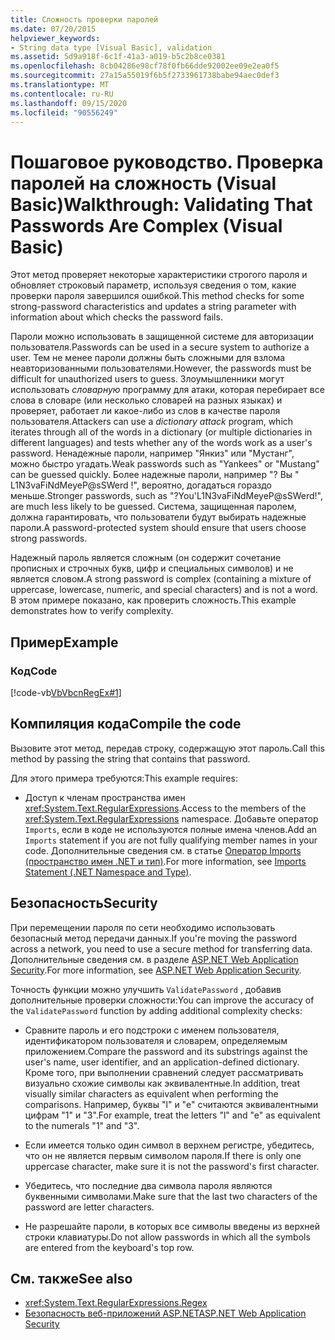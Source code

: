 ```yaml
---
title: Сложность проверки паролей
ms.date: 07/20/2015
helpviewer_keywords:
- String data type [Visual Basic], validation
ms.assetid: 5d9a918f-6c1f-41a3-a019-b5c2b8ce0381
ms.openlocfilehash: 8cb04286e98cf78f0fb66dde92002ee09e2ea0f5
ms.sourcegitcommit: 27a15a55019f6b5f2733961738babe94aec0def3
ms.translationtype: MT
ms.contentlocale: ru-RU
ms.lasthandoff: 09/15/2020
ms.locfileid: "90556249"
---
```

# <a name="walkthrough-validating-that-passwords-are-complex-visual-basic"></a><span data-ttu-id="dd94e-102">Пошаговое руководство. Проверка паролей на сложность (Visual Basic)</span><span class="sxs-lookup"><span data-stu-id="dd94e-102">Walkthrough: Validating That Passwords Are Complex (Visual Basic)</span></span>
<span data-ttu-id="dd94e-103">Этот метод проверяет некоторые характеристики строгого пароля и обновляет строковый параметр, используя сведения о том, какие проверки пароля завершился ошибкой.</span><span class="sxs-lookup"><span data-stu-id="dd94e-103">This method checks for some strong-password characteristics and updates a string parameter with information about which checks the password fails.</span></span>  
  
 <span data-ttu-id="dd94e-104">Пароли можно использовать в защищенной системе для авторизации пользователя.</span><span class="sxs-lookup"><span data-stu-id="dd94e-104">Passwords can be used in a secure system to authorize a user.</span></span> <span data-ttu-id="dd94e-105">Тем не менее пароли должны быть сложными для взлома неавторизованными пользователями.</span><span class="sxs-lookup"><span data-stu-id="dd94e-105">However, the passwords must be difficult for unauthorized users to guess.</span></span> <span data-ttu-id="dd94e-106">Злоумышленники могут использовать *словарную* программу для атаки, которая перебирает все слова в словаре (или несколько словарей на разных языках) и проверяет, работает ли какое-либо из слов в качестве пароля пользователя.</span><span class="sxs-lookup"><span data-stu-id="dd94e-106">Attackers can use a *dictionary attack* program, which iterates through all of the words in a dictionary (or multiple dictionaries in different languages) and tests whether any of the words work as a user's password.</span></span> <span data-ttu-id="dd94e-107">Ненадежные пароли, например "Янкиз" или "Мустанг", можно быстро угадать.</span><span class="sxs-lookup"><span data-stu-id="dd94e-107">Weak passwords such as "Yankees" or "Mustang" can be guessed quickly.</span></span> <span data-ttu-id="dd94e-108">Более надежные пароли, например "? Вы " L1N3vaFiNdMeyeP@sSWerd !", вероятно, догадаться гораздо меньше.</span><span class="sxs-lookup"><span data-stu-id="dd94e-108">Stronger passwords, such as "?You'L1N3vaFiNdMeyeP@sSWerd!", are much less likely to be guessed.</span></span> <span data-ttu-id="dd94e-109">Система, защищенная паролем, должна гарантировать, что пользователи будут выбирать надежные пароли.</span><span class="sxs-lookup"><span data-stu-id="dd94e-109">A password-protected system should ensure that users choose strong passwords.</span></span>  
  
 <span data-ttu-id="dd94e-110">Надежный пароль является сложным (он содержит сочетание прописных и строчных букв, цифр и специальных символов) и не является словом.</span><span class="sxs-lookup"><span data-stu-id="dd94e-110">A strong password is complex (containing a mixture of uppercase, lowercase, numeric, and special characters) and is not a word.</span></span> <span data-ttu-id="dd94e-111">В этом примере показано, как проверить сложность.</span><span class="sxs-lookup"><span data-stu-id="dd94e-111">This example demonstrates how to verify complexity.</span></span>  
  
## <a name="example"></a><span data-ttu-id="dd94e-112">Пример</span><span class="sxs-lookup"><span data-stu-id="dd94e-112">Example</span></span>  
  
### <a name="code"></a><span data-ttu-id="dd94e-113">Код</span><span class="sxs-lookup"><span data-stu-id="dd94e-113">Code</span></span>  
 [!code-vb[VbVbcnRegEx#1](~/samples/snippets/visualbasic/VS_Snippets_VBCSharp/VbVbcnRegEx/VB/Class1.vb#1)]  
  
## <a name="compile-the-code"></a><span data-ttu-id="dd94e-114">Компиляция кода</span><span class="sxs-lookup"><span data-stu-id="dd94e-114">Compile the code</span></span>  
 <span data-ttu-id="dd94e-115">Вызовите этот метод, передав строку, содержащую этот пароль.</span><span class="sxs-lookup"><span data-stu-id="dd94e-115">Call this method by passing the string that contains that password.</span></span>  
  
 <span data-ttu-id="dd94e-116">Для этого примера требуются:</span><span class="sxs-lookup"><span data-stu-id="dd94e-116">This example requires:</span></span>  
  
- <span data-ttu-id="dd94e-117">Доступ к членам пространства имен <xref:System.Text.RegularExpressions>.</span><span class="sxs-lookup"><span data-stu-id="dd94e-117">Access to the members of the <xref:System.Text.RegularExpressions> namespace.</span></span> <span data-ttu-id="dd94e-118">Добавьте оператор `Imports`, если в коде не используются полные имена членов.</span><span class="sxs-lookup"><span data-stu-id="dd94e-118">Add an `Imports` statement if you are not fully qualifying member names in your code.</span></span> <span data-ttu-id="dd94e-119">Дополнительные сведения см. в статье [Оператор Imports (пространство имен .NET и тип)](../../../language-reference/statements/imports-statement-net-namespace-and-type.md).</span><span class="sxs-lookup"><span data-stu-id="dd94e-119">For more information, see [Imports Statement (.NET Namespace and Type)](../../../language-reference/statements/imports-statement-net-namespace-and-type.md).</span></span>  
  
## <a name="security"></a><span data-ttu-id="dd94e-120">Безопасность</span><span class="sxs-lookup"><span data-stu-id="dd94e-120">Security</span></span>  
 <span data-ttu-id="dd94e-121">При перемещении пароля по сети необходимо использовать безопасный метод передачи данных.</span><span class="sxs-lookup"><span data-stu-id="dd94e-121">If you're moving the password across a network, you need to use a secure method for transferring data.</span></span> <span data-ttu-id="dd94e-122">Дополнительные сведения см. в разделе [ASP.NET Web Application Security](/previous-versions/aspnet/330a99hc(v=vs.100)).</span><span class="sxs-lookup"><span data-stu-id="dd94e-122">For more information, see [ASP.NET Web Application Security](/previous-versions/aspnet/330a99hc(v=vs.100)).</span></span>
  
 <span data-ttu-id="dd94e-123">Точность функции можно улучшить `ValidatePassword` , добавив дополнительные проверки сложности:</span><span class="sxs-lookup"><span data-stu-id="dd94e-123">You can improve the accuracy of the `ValidatePassword` function by adding additional complexity checks:</span></span>  
  
- <span data-ttu-id="dd94e-124">Сравните пароль и его подстроки с именем пользователя, идентификатором пользователя и словарем, определяемым приложением.</span><span class="sxs-lookup"><span data-stu-id="dd94e-124">Compare the password and its substrings against the user's name, user identifier, and an application-defined dictionary.</span></span> <span data-ttu-id="dd94e-125">Кроме того, при выполнении сравнений следует рассматривать визуально схожие символы как эквивалентные.</span><span class="sxs-lookup"><span data-stu-id="dd94e-125">In addition, treat visually similar characters as equivalent when performing the comparisons.</span></span> <span data-ttu-id="dd94e-126">Например, буквы "l" и "e" считаются эквивалентными цифрам "1" и "3".</span><span class="sxs-lookup"><span data-stu-id="dd94e-126">For example, treat the letters "l" and "e" as equivalent to the numerals "1" and "3".</span></span>  
  
- <span data-ttu-id="dd94e-127">Если имеется только один символ в верхнем регистре, убедитесь, что он не является первым символом пароля.</span><span class="sxs-lookup"><span data-stu-id="dd94e-127">If there is only one uppercase character, make sure it is not the password's first character.</span></span>  
  
- <span data-ttu-id="dd94e-128">Убедитесь, что последние два символа пароля являются буквенными символами.</span><span class="sxs-lookup"><span data-stu-id="dd94e-128">Make sure that the last two characters of the password are letter characters.</span></span>  
  
- <span data-ttu-id="dd94e-129">Не разрешайте пароли, в которых все символы введены из верхней строки клавиатуры.</span><span class="sxs-lookup"><span data-stu-id="dd94e-129">Do not allow passwords in which all the symbols are entered from the keyboard's top row.</span></span>  
  
## <a name="see-also"></a><span data-ttu-id="dd94e-130">См. также</span><span class="sxs-lookup"><span data-stu-id="dd94e-130">See also</span></span>

- <xref:System.Text.RegularExpressions.Regex>
- <span data-ttu-id="dd94e-131">[Безопасность веб-приложений ASP.NET](/previous-versions/aspnet/330a99hc(v=vs.100))</span><span class="sxs-lookup"><span data-stu-id="dd94e-131">[ASP.NET Web Application Security](/previous-versions/aspnet/330a99hc(v=vs.100))</span></span>
